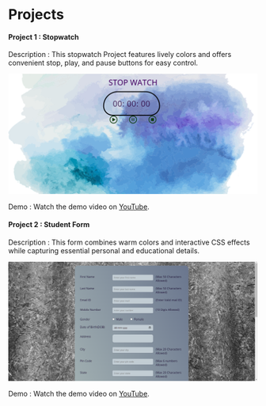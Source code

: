 
# Projects
#### Project 1 : Stopwatch
Description : This stopwatch Project features lively colors and offers convenient stop, play, and pause buttons for easy control.

![screenshot](images/Stopwatch.png)

Demo : Watch the demo video on [YouTube]().

#### Project 2 : Student Form
Description : This form combines warm colors and interactive CSS effects while capturing essential personal and educational details.

![screenshot](images/Form.png)

Demo : Watch the demo video on [YouTube]().

